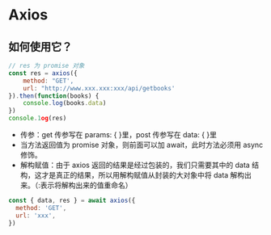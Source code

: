 # Axios

## 如何使用它？

```javascript
// res 为 promise 对象
const res = axios({
    method: "GET',
    url: "http://www.xxx.xxx:xxx/api/getbooks'
}).then(function(books) {
    console.log(books.data)
})
console.1og(res)
```

- 传参：get 传参写在 params: { }里，post 传参写在 data: { }里
- 当方法返回值为 promise 对象，则前面可以加 await，此时方法必须用 async 修饰。
- 解构赋值：由于 axios 返回的结果是经过包装的，我们只需要其中的 data 结构，这才是真正的结果，所以用解构赋值从封装的大对象中将 data 解构出来。（:表示将解构出来的值重命名）

```javascript
const { data, res } = await axios({
  method: 'GET',
  url: 'xxx',
})
```

